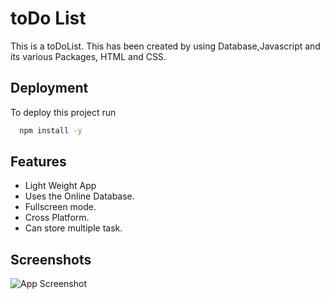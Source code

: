 
# toDo List

This is a toDoList. This has been created by using Database,Javascript and its various Packages, HTML and CSS. 

## Deployment

To deploy this project run

```bash
  npm install -y
```


## Features

- Light Weight App
- Uses the Online Database.
- Fullscreen mode.
- Cross Platform.
- Can store multiple task.


## Screenshots

![App Screenshot](https://https://github.com/Kodiererin/toDoList/blob/master/toDoList.jpg/468x300?)

